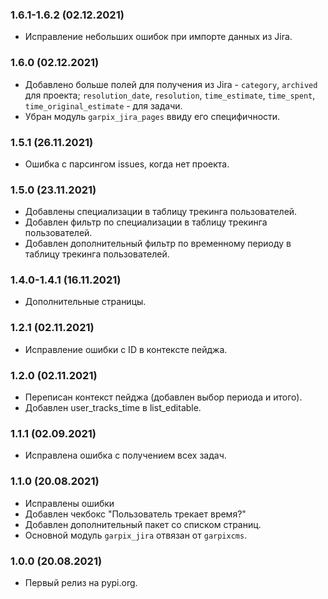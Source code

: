 ### 1.6.1-1.6.2 (02.12.2021)

- Исправление небольших ошибок при импорте данных из Jira.

### 1.6.0 (02.12.2021)

- Добавлено больше полей для получения из Jira - `category`, `archived` для проекта; `resolution_date`, `resolution`, `time_estimate`, `time_spent`, `time_original_estimate` - для задачи.
- Убран модуль `garpix_jira_pages` ввиду его специфичности.

### 1.5.1 (26.11.2021)

- Ошибка с парсингом issues, когда нет проекта.

### 1.5.0 (23.11.2021)

- Добавлены специализации в таблицу трекинга пользователей.
- Добавлен фильтр по специализации в таблицу трекинга пользователей.
- Добавлен дополнительный фильтр по временному периоду в таблицу трекинга пользователей.

### 1.4.0-1.4.1 (16.11.2021)

- Дополнительные страницы.

### 1.2.1 (02.11.2021)

- Исправление ошибки с ID в контексте пейджа.

### 1.2.0 (02.11.2021)

- Переписан контекст пейджа (добавлен выбор периода и итого).
- Добавлен user_tracks_time в list_editable.

### 1.1.1 (02.09.2021)

- Исправлена ошибка с получением всех задач.

### 1.1.0 (20.08.2021)

- Исправлены ошибки
- Добавлен чекбокс "Пользователь трекает время?"
- Добавлен дополнительный пакет со списком страниц.
- Основной модуль `garpix_jira` отвязан от `garpixcms`.

### 1.0.0 (20.08.2021)

- Первый релиз на pypi.org.
